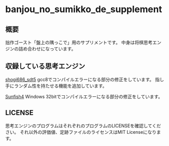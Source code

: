 # banjou_no_sumikko_de_supplement

## 概要

拙作ゴースト「盤上の隅っこで」用のサプリメントです。
中身は将棋思考エンジンの詰め合わせになっています。

## 収録している思考エンジン

[shogi686_sdt5](https://github.com/merom686/shogi686_sdt5)
gcc8でコンパイルエラーになる部分の修正をしています。
指し手にランダム性を持たせる機能を追加しています。

[Sunfish4](https://github.com/sunfish-shogi/sunfish4/)
Windows 32bitでコンパイルエラーになる部分の修正をしています。

## LICENSE

思考エンジンのプログラムはそれぞれのプログラムのLICENSEを確認してください。
それ以外の評価値、定跡ファイルのライセンスはMIT Licenseになります。
